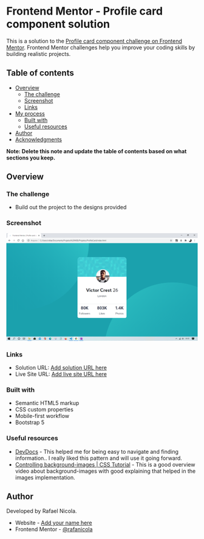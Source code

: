 # Frontend Mentor - Profile card component solution

This is a solution to the [Profile card component challenge on Frontend Mentor](https://www.frontendmentor.io/challenges/profile-card-component-cfArpWshJ). Frontend Mentor challenges help you improve your coding skills by building realistic projects. 

## Table of contents

- [Overview](#overview)
  - [The challenge](#the-challenge)
  - [Screenshot](#screenshot)
  - [Links](#links)
- [My process](#my-process)
  - [Built with](#built-with)
  - [Useful resources](#useful-resources)
- [Author](#author)
- [Acknowledgments](#acknowledgments)

**Note: Delete this note and update the table of contents based on what sections you keep.**

## Overview

### The challenge

- Build out the project to the designs provided

### Screenshot

![Projeto ProfileCard](./done/screenshot.png)


### Links

- Solution URL: [Add solution URL here](https://your-solution-url.com)
- Live Site URL: [Add live site URL here](https://your-live-site-url.com)

### Built with

- Semantic HTML5 markup
- CSS custom properties
- Mobile-first workflow
- Bootstrap 5

### Useful resources

- [DevDocs](https://devdocs.io/) - This helped me for being easy to navigate and finding information.. I really liked this pattern and will use it going forward.
- [Controlling background-images | CSS Tutorial](https://www.youtube.com/watch?v=3T_Jy1CqH9k&t=766s) - This is a good overview video about background-images with good explaining that helped in the images implementation.


## Author

Developed by Rafael Nicola.
- Website - [Add your name here](https://www.your-site.com)
- Frontend Mentor - [@rafanicola](https://www.frontendmentor.io/profile/rafanicola)


